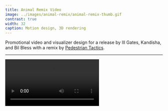 ```yaml
---
title: Animal Remix Video
image: ../images/animal-remix/animal-remix-thumb.gif
contrast: true
width: 32
caption: Motion design, 3D rendering
---
```


Promotional video and visualizer design for a release by Ill Gates, Kandisha, and Bil Bless with a remix by [Pedestrian Tactics](http://pedestriantactics.com).

---

<video controls src="images/animal-remix/animal-remix-video.mp4"></video>